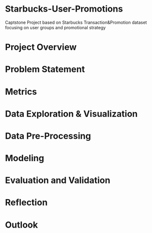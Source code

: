 # Starbucks-User-Promotions
Captstone Project based on Starbucks Transaction&amp;Promotion dataset focusing on user groups and promotional strategy 

# Project Overview

# Problem Statement

# Metrics

# Data Exploration & Visualization

# Data Pre-Processing

# Modeling

# Evaluation and Validation

# Reflection

# Outlook 
